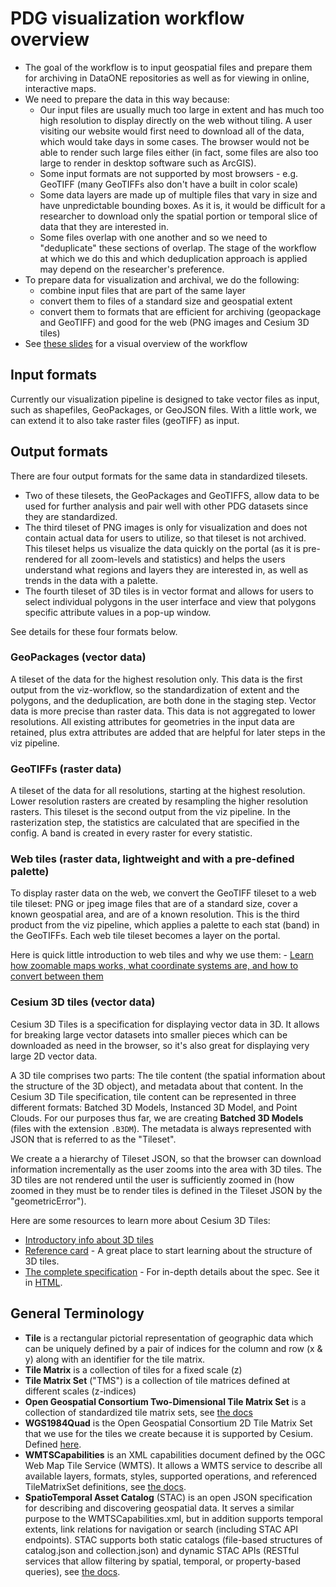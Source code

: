 # PDG visualization workflow overview

- The goal of the workflow is to input geospatial files and prepare them for archiving in DataONE repositories as well as for viewing in online, interactive maps.
- We need to prepare the data in this way because:
  - Our input files are usually much too large in extent and has much too high resolution to display directly on the web without tiling. A user visiting our website would first need to download all of the data, which would take days in some cases. The browser would not be able to render such large files either (in fact, some files are also too large to render in desktop software such as ArcGIS).
  - Some input formats are not supported by most browsers - e.g. GeoTIFF (many GeoTIFFs also don't have a built in color scale)
  - Some data layers are made up of multiple files that vary in size and have unpredictable bounding boxes. As it is, it would be difficult for a researcher to download only the spatial portion or temporal slice of data that they are interested in.
  - Some files overlap with one another and so we need to "deduplicate" these sections of overlap. The stage of the workflow at which we do this and which deduplication approach is applied may depend on the researcher's preference.
- To prepare data for visualization and archival, we do the following:
  - combine input files that are part of the same layer 
  - convert them to files of a standard size and geospatial extent
  - convert them to formats that are efficient for archiving (geopackage and GeoTIFF) and good for the web (PNG images and Cesium 3D tiles) 
- See [these slides](https://docs.google.com/presentation/d/13CSV7w8Ew7XoD0YrCcgGNvuh9DrLSsF-6fL16hJBWiE) for a visual overview of the workflow

## Input formats

Currently our visualization pipeline is designed to take vector files as input, such as shapefiles, GeoPackages, or GeoJSON files. With a little work, we can extend it to also take raster files (geoTIFF) as input.

## Output formats

There are four output formats for the same data in standardized tilesets.
- Two of these tilesets, the GeoPackages and GeoTIFFS, allow data to be used for further analysis and pair well with other PDG datasets since they are standardized.
- The third  tileset of PNG images is only for visualization and does not contain actual data for users to utilize, so that tileset is not archived. This tileset helps us visualize the data quickly on the portal (as it is pre-rendered for all zoom-levels and statistics) and helps the users understand what regions and layers they are interested in, as well as trends in the data with a palette.
- The fourth tileset of 3D tiles is in vector format and allows for users to select individual polygons in the user interface and view that polygons specific attribute values in a pop-up window.

See details for these four formats below.

### GeoPackages (vector data)

A tileset of the data for the highest resolution only. This data is the first output from the viz-workflow, so the standardization of extent and the polygons, and the deduplication, are both done in the staging step. Vector data is more precise than raster data. This data is not aggregated to lower resolutions. All existing attributes for geometries in the input data are retained, plus extra attributes are added that are helpful for later steps in the viz pipeline.

### GeoTIFFs (raster data)

A tileset of the data for all resolutions, starting at the highest resolution. Lower resolution rasters are created by resampling the higher resolution rasters. This tileset is the second output from the viz pipeline. In the rasterization step, the statistics are calculated that are specified in the config. A band is created in every raster for every statistic.

### Web tiles (raster data, lightweight and with a pre-defined palette)

To display raster data on the web, we convert the GeoTIFF tileset to a web tile tileset: PNG or jpeg image files that are of a standard size, cover a known geospatial area, and are of a known resolution. This is the third product from the viz pipeline, which applies a palette to each stat (band) in the GeoTIFFs. Each web tile tileset becomes a layer on the portal.

Here is quick little introduction to web tiles and why we use them: - [Learn how zoomable maps works, what coordinate systems are, and how to convert between them](https://www.maptiler.com/google-maps-coordinates-tile-bounds-projection/#3/-28.58/66.58)

### Cesium 3D tiles (vector data)

Cesium 3D Tiles is a specification for displaying vector data in 3D. It allows for breaking large vector datasets into smaller pieces which can be downloaded as need in the browser, so it's also great for displaying very large 2D vector data.

A 3D tile comprises two parts: The tile content (the spatial information about the structure of the 3D object), and metadata about that content. In the Cesium 3D Tile specification, tile content can be represented in three different formats: Batched 3D Models, Instanced 3D Model, and Point Clouds. For our purposes thus far, we are creating **Batched 3D Models** (files with the extension `.B3DM`). The metadata is always represented with JSON that is referred to as the "Tileset".

We create a a hierarchy of Tileset JSON, so that the browser can download information incrementally as the user zooms into the area with 3D tiles. The 3D tiles are not rendered until the user is sufficiently zoomed in (how zoomed in they must be to render tiles is defined in the Tileset JSON by the "geometricError").

Here are some resources to learn more about Cesium 3D Tiles:

- [Introductory info about 3D tiles](https://cesium.com/why-cesium/3d-tiles/)
- [Reference card](https://github.com/CesiumGS/3d-tiles/blob/main/3d-tiles-reference-card.pdf) - A great place to start learning about the structure of 3D tiles. 
- [The complete specification](https://github.com/CesiumGS/3d-tiles) - For in-depth details about the spec. See it in [HTML](https://docs.opengeospatial.org/cs/18-053r2/18-053r2.html).

## General Terminology

- **Tile** is a rectangular pictorial representation of geographic data which can be uniquely defined by a pair of indices for the column and row (x & y) along with an identifier for the tile matrix.
- **Tile Matrix** is a collection of tiles for a fixed scale (z)
- **Tile Matrix Set** ("TMS") is a collection of tile matrices defined at different scales (z-indices)
- **Open Geospatial Consortium Two-Dimensional Tile Matrix Set** is a collection of standardized tile matrix sets, see [the docs](https://docs.opengeospatial.org/is/17-083r2/17-083r2.html)
- **WGS1984Quad** is the Open Geospatial Consortium 2D Tile Matrix Set that we use for the tiles we create because it is supported by Cesium. Defined [here](https://docs.ogc.org/is/17-083r2/17-083r2.html#65).
- **WMTSCapabilities** is an XML capabilities document defined by the OGC Web Map Tile Service (WMTS). It allows a WMTS service to describe all available layers, formats, styles, supported operations, and referenced TileMatrixSet definitions, see [the docs](https://gdal.org/en/stable/drivers/raster/wmts.html).
- **SpatioTemporal Asset Catalog** (STAC) is an open JSON specification for describing and discovering geospatial data. It serves a similar purpose to the WMTSCapabilities.xml, but in addition supports temporal extents, link relations for navigation or search (including STAC API endpoints). STAC supports both static catalogs (file-based structures of catalog.json and collection.json) and dynamic STAC APIs (RESTful services that allow filtering by spatial, temporal, or property-based queries), see [the docs](https://stacspec.org/en).
